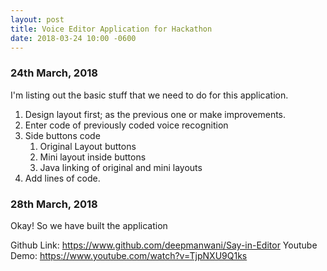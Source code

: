 ```yaml
---
layout: post
title: Voice Editor Application for Hackathon
date: 2018-03-24 10:00 -0600
---
```



### 24th March, 2018

I'm listing out the basic stuff that we need to do for this application.
1. Design layout first; as the previous one or make improvements.
2. Enter code of previously coded voice recognition
3. Side buttons code
    1. Original Layout buttons
    2. Mini layout inside buttons
    3. Java linking of original and mini layouts
4. Add lines of code.

### 28th March, 2018

Okay! So we have built the application

Github Link: https://www.github.com/deepmanwani/Say-in-Editor
Youtube Demo: https://www.youtube.com/watch?v=TjpNXU9Q1ks
